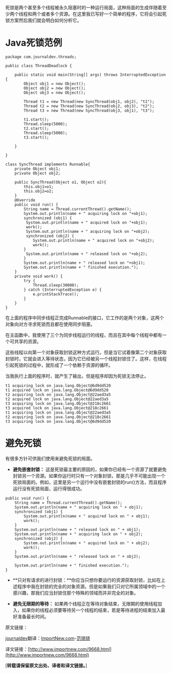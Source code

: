 死锁是两个甚至多个线程被永久阻塞时的一种运行局面，这种局面的生成伴随着至少两个线程和两个或者多个资源。在这里我已写好一个简单的程序，它将会引起死锁方案然后我们就会明白如何分析它。

# Java死锁范例

```
package com.journaldev.threads;
 
public class ThreadDeadlock {
 
    public static void main(String[] args) throws InterruptedException {
        Object obj1 = new Object();
        Object obj2 = new Object();
        Object obj3 = new Object();
 
        Thread t1 = new Thread(new SyncThread(obj1, obj2), "t1");
        Thread t2 = new Thread(new SyncThread(obj2, obj3), "t2");
        Thread t3 = new Thread(new SyncThread(obj3, obj1), "t3");
 
        t1.start();
        Thread.sleep(5000);
        t2.start();
        Thread.sleep(5000);
        t3.start();
 
    }
 
}
 
class SyncThread implements Runnable{
    private Object obj1;
    private Object obj2;
 
    public SyncThread(Object o1, Object o2){
        this.obj1=o1;
        this.obj2=o2;
    }
    @Override
    public void run() {
        String name = Thread.currentThread().getName();
        System.out.println(name + " acquiring lock on "+obj1);
        synchronized (obj1) {
         System.out.println(name + " acquired lock on "+obj1);
         work();
         System.out.println(name + " acquiring lock on "+obj2);
         synchronized (obj2) {
            System.out.println(name + " acquired lock on "+obj2);
            work();
        }
         System.out.println(name + " released lock on "+obj2);
        }
        System.out.println(name + " released lock on "+obj1);
        System.out.println(name + " finished execution.");
    }
    private void work() {
        try {
            Thread.sleep(30000);
        } catch (InterruptedException e) {
            e.printStackTrace();
        }
    }
}
```

在上面的程序中同步线程正完成Runnable的接口，它工作的是两个对象，这两个对象向对方寻求死锁而且都在使用同步阻塞。

在主函数中，我使用了三个为同步线程运行的线程，而且在其中每个线程中都有一个可共享的资源。

这些线程以向第一个对象获取封锁这种方式运行。但是当它试着像第二个对象获取封锁时，它就会进入等待状态，因为它已经被另一个线程封锁住了。这样，在线程引起死锁的过程中，就形成了一个依赖于资源的循环。

当我执行上面的程序时，就产生了输出，但是程序却因为死锁无法停止。

```
t1 acquiring lock on java.lang.Object@6d9dd520
t1 acquired lock on java.lang.Object@6d9dd520
t2 acquiring lock on java.lang.Object@22aed3a5
t2 acquired lock on java.lang.Object@22aed3a5
t3 acquiring lock on java.lang.Object@218c2661
t3 acquired lock on java.lang.Object@218c2661
t1 acquiring lock on java.lang.Object@22aed3a5
t2 acquiring lock on java.lang.Object@218c2661
t3 acquiring lock on java.lang.Object@6d9dd520
```

# 避免死锁

有很多方针可供我们使用来避免死锁的局面。

* **避免嵌套封锁：**
  这是死锁最主要的原因的，如果你已经有一个资源了就要避免封锁另一个资源。如果你运行时只有一个对象封锁，那是几乎不可能出现一个死锁局面的。例如，这里是另一个运行中没有嵌套封锁的run\(\)方法，而且程序运行没有死锁局面，运行得很成功。

```
public void run() {
    String name = Thread.currentThread().getName();
    System.out.println(name + " acquiring lock on " + obj1);
    synchronized (obj1) {
        System.out.println(name + " acquired lock on " + obj1);
        work();
    }
    System.out.println(name + " released lock on " + obj1);
    System.out.println(name + " acquiring lock on " + obj2);
    synchronized (obj2) {
        System.out.println(name + " acquired lock on " + obj2);
        work();
    }
    System.out.println(name + " released lock on " + obj2);
 
    System.out.println(name + " finished execution.");
}
```

* **只对有请求的进行封锁：**你应当只想你要运行的资源获取封锁，比如在上述程序中我在封锁的完全的对象资源。但是如果我们只对它所属领域中的一个感兴趣，那我们应当封锁住那个特殊的领域而并非完全的对象。

* **避免无限期的等待：**
  如果两个线程正在等待对象结束，无限期的使用线程加入，如果你的线程必须要等待另一个线程的结束，若是等待进程的结束加入最好准备最长时间。

原文链接：

[journaldev](http://www.journaldev.com/1058/java-deadlock-example-and-how-to-analyze-deadlock-situation#comment-27879)翻译：[ImportNew.com](http://www.importnew.com/)-[范琦琦](http://www.importnew.com/author/fanqiqi)

译文链接：[http://www.importnew.com/9668.html](http://www.importnew.com/9668.html)

\[**转载请保留原文出处、译者和译文链接。**\]

